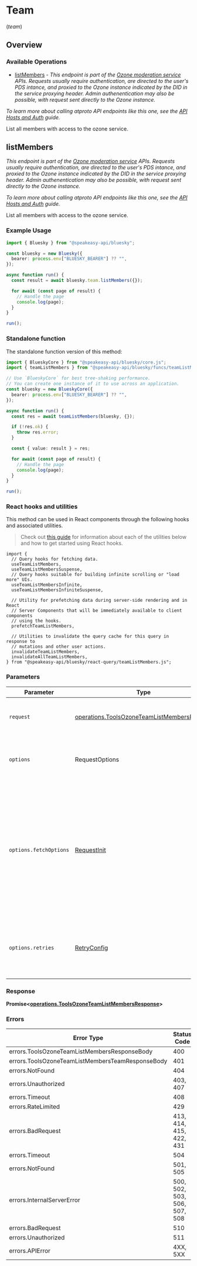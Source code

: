 # Team
(*team*)

## Overview

### Available Operations

* [listMembers](#listmembers) - *This endpoint is part of the [Ozone moderation service](https://ozone.tools/) APIs. Requests usually require authentication, are directed to the user's PDS intance, and proxied to the Ozone instance indicated by the DID in the service proxying header. Admin authenentication may also be possible, with request sent directly to the Ozone instance.*

*To learn more about calling atproto API endpoints like this one, see the [API Hosts and Auth](/docs/advanced-guides/api-directory) guide.*

List all members with access to the ozone service.

## listMembers

*This endpoint is part of the [Ozone moderation service](https://ozone.tools/) APIs. Requests usually require authentication, are directed to the user's PDS intance, and proxied to the Ozone instance indicated by the DID in the service proxying header. Admin authenentication may also be possible, with request sent directly to the Ozone instance.*

*To learn more about calling atproto API endpoints like this one, see the [API Hosts and Auth](/docs/advanced-guides/api-directory) guide.*

List all members with access to the ozone service.

### Example Usage

```typescript
import { Bluesky } from "@speakeasy-api/bluesky";

const bluesky = new Bluesky({
  bearer: process.env["BLUESKY_BEARER"] ?? "",
});

async function run() {
  const result = await bluesky.team.listMembers({});

  for await (const page of result) {
    // Handle the page
    console.log(page);
  }
}

run();
```

### Standalone function

The standalone function version of this method:

```typescript
import { BlueskyCore } from "@speakeasy-api/bluesky/core.js";
import { teamListMembers } from "@speakeasy-api/bluesky/funcs/teamListMembers.js";

// Use `BlueskyCore` for best tree-shaking performance.
// You can create one instance of it to use across an application.
const bluesky = new BlueskyCore({
  bearer: process.env["BLUESKY_BEARER"] ?? "",
});

async function run() {
  const res = await teamListMembers(bluesky, {});

  if (!res.ok) {
    throw res.error;
  }

  const { value: result } = res;

  for await (const page of result) {
    // Handle the page
    console.log(page);
  }
}

run();
```

### React hooks and utilities

This method can be used in React components through the following hooks and
associated utilities.

> Check out [this guide][hook-guide] for information about each of the utilities
> below and how to get started using React hooks.

[hook-guide]: ../../../REACT_QUERY.md

```tsx
import {
  // Query hooks for fetching data.
  useTeamListMembers,
  useTeamListMembersSuspense,
  // Query hooks suitable for building infinite scrolling or "load more" UIs.
  useTeamListMembersInfinite,
  useTeamListMembersInfiniteSuspense,

  // Utility for prefetching data during server-side rendering and in React
  // Server Components that will be immediately available to client components
  // using the hooks.
  prefetchTeamListMembers,
  
  // Utilities to invalidate the query cache for this query in response to
  // mutations and other user actions.
  invalidateTeamListMembers,
  invalidateAllTeamListMembers,
} from "@speakeasy-api/bluesky/react-query/teamListMembers.js";
```

### Parameters

| Parameter                                                                                                                                                                      | Type                                                                                                                                                                           | Required                                                                                                                                                                       | Description                                                                                                                                                                    |
| ------------------------------------------------------------------------------------------------------------------------------------------------------------------------------ | ------------------------------------------------------------------------------------------------------------------------------------------------------------------------------ | ------------------------------------------------------------------------------------------------------------------------------------------------------------------------------ | ------------------------------------------------------------------------------------------------------------------------------------------------------------------------------ |
| `request`                                                                                                                                                                      | [operations.ToolsOzoneTeamListMembersRequest](../../models/operations/toolsozoneteamlistmembersrequest.md)                                                                     | :heavy_check_mark:                                                                                                                                                             | The request object to use for the request.                                                                                                                                     |
| `options`                                                                                                                                                                      | RequestOptions                                                                                                                                                                 | :heavy_minus_sign:                                                                                                                                                             | Used to set various options for making HTTP requests.                                                                                                                          |
| `options.fetchOptions`                                                                                                                                                         | [RequestInit](https://developer.mozilla.org/en-US/docs/Web/API/Request/Request#options)                                                                                        | :heavy_minus_sign:                                                                                                                                                             | Options that are passed to the underlying HTTP request. This can be used to inject extra headers for examples. All `Request` options, except `method` and `body`, are allowed. |
| `options.retries`                                                                                                                                                              | [RetryConfig](../../lib/utils/retryconfig.md)                                                                                                                                  | :heavy_minus_sign:                                                                                                                                                             | Enables retrying HTTP requests under certain failure conditions.                                                                                                               |

### Response

**Promise\<[operations.ToolsOzoneTeamListMembersResponse](../../models/operations/toolsozoneteamlistmembersresponse.md)\>**

### Errors

| Error Type                                       | Status Code                                      | Content Type                                     |
| ------------------------------------------------ | ------------------------------------------------ | ------------------------------------------------ |
| errors.ToolsOzoneTeamListMembersResponseBody     | 400                                              | application/json                                 |
| errors.ToolsOzoneTeamListMembersTeamResponseBody | 401                                              | application/json                                 |
| errors.NotFound                                  | 404                                              | application/json                                 |
| errors.Unauthorized                              | 403, 407                                         | application/json                                 |
| errors.Timeout                                   | 408                                              | application/json                                 |
| errors.RateLimited                               | 429                                              | application/json                                 |
| errors.BadRequest                                | 413, 414, 415, 422, 431                          | application/json                                 |
| errors.Timeout                                   | 504                                              | application/json                                 |
| errors.NotFound                                  | 501, 505                                         | application/json                                 |
| errors.InternalServerError                       | 500, 502, 503, 506, 507, 508                     | application/json                                 |
| errors.BadRequest                                | 510                                              | application/json                                 |
| errors.Unauthorized                              | 511                                              | application/json                                 |
| errors.APIError                                  | 4XX, 5XX                                         | \*/\*                                            |